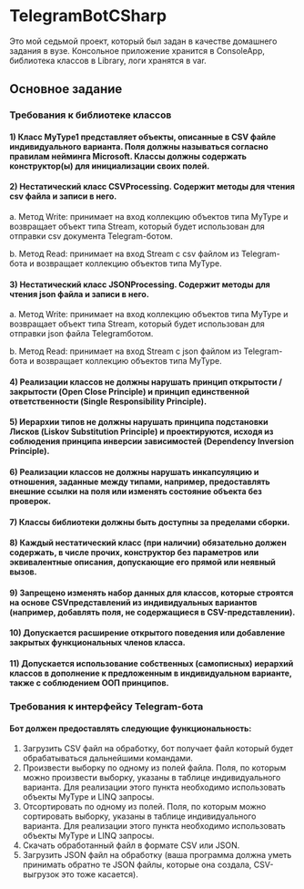 # TelegramBotCSharp
Это мой седьмой проект, который был задан в качестве домашнего задания в вузе. Консольное приложение хранится в ConsoleApp, библиотека классов в Library, логи хранятся в var.
## Основное задание
### Требования к библиотеке классов
#### 1) Класс MyType1 представляет объекты, описанные в CSV файле индивидуального варианта. Поля должны называться согласно правилам нейминга Microsoft. Классы должны содержать конструктор(ы) для инициализации своих полей.
#### 2) Нестатический класс CSVProcessing. Содержит методы для чтения csv файла и записи в него.
a. Метод Write: принимает на вход коллекцию объектов типа MyType и возвращает объект типа Stream, который будет использован для отправки csv документа
Telegram-ботом.

b. Метод Read: принимает на вход Stream с csv файлом из Telegram-бота и возвращает коллекцию объектов типа MyType.
#### 3) Нестатический класс JSONProcessing. Содержит методы для чтения json файла и записи в него.
a. Метод Write: принимает на вход коллекцию объектов типа MyType и возвращает
объект типа Stream, который будет использован для отправки json файла Telegramботом.

b. Метод Read: принимает на вход Stream с json файлом из Telegram-бота и
возвращает коллекцию объектов типа MyType.
#### 4) Реализации классов не должны нарушать принцип открытости / закрытости (Open Close Principle) и принцип единственной ответственности (Single Responsibility Principle).
#### 5) Иерархии типов не должны нарушать принципа подстановки Лисков (Liskov Substitution Principle) и проектируются, исходя из соблюдения принципа инверсии зависимостей (Dependency Inversion Principle).
#### 6) Реализации классов не должны нарушать инкапсуляцию и отношения, заданные между типами, например, предоставлять внешние ссылки на поля или изменять состояние объекта без проверок.
#### 7) Классы библиотеки должны быть доступны за пределами сборки.
#### 8) Каждый нестатический класс (при наличии) обязательно должен содержать, в числе прочих, конструктор без параметров или эквивалентные описания, допускающие его прямой или неявный вызов.
#### 9) Запрещено изменять набор данных для классов, которые строятся на основе CSVпредставлений из индивидуальных вариантов (например, добавлять поля, не содержащиеся в CSV-представлении).
#### 10) Допускается расширение открытого поведения или добавление закрытых функциональных членов класса.
#### 11) Допускается использование собственных (самописных) иерархий классов в дополнение к предложенным в индивидуальном варианте, также с соблюдением ООП принципов.
### Требования к интерфейсу Telegram-бота
#### Бот должен предоставлять следующие функциональность:
1. Загрузить CSV файл на обработку, бот получает файл который будет обрабатываться
дальнейшими командами.
2. Произвести выборку по одному из полей файла. Поля, по которым можно произвести выборку, указаны в таблице индивидуального варианта. Для реализации этого пункта
необходимо использовать объекты MyType и LINQ запросы.
3. Отсортировать по одному из полей. Поля, по которым можно сортировать выборку, указаны в таблице индивидуального варианта. Для реализации этого пункта необходимо
использовать объекты MyType и LINQ запросы.
4. Скачать обработанный файл в формате CSV или JSON.
5. Загрузить JSON файл на обработку (ваша программа должна уметь принимать обратно те JSON файлы, которые она создала, CSV-выгрузок это тоже касается).
